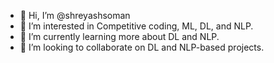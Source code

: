 - 👋 Hi, I’m @shreyashsoman
- 👀 I’m interested in Competitive coding, ML, DL, and NLP.
- 🌱 I’m currently learning more about DL and NLP.
- 💞️ I’m looking to collaborate on DL and NLP-based projects.

